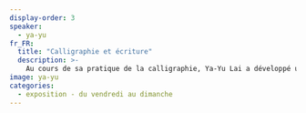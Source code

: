 ```yaml
---
display-order: 3
speaker:
  - ya-yu
fr_FR:
  title: "Calligraphie et écriture"
  description: >-
    Au cours de sa pratique de la calligraphie, Ya-Yu Lai a développé une approche spécifique sur le thème de la danse. Elle questionne particulièrement les liens entre le corps et le mouvement, visible et invisible. Elle cherche à capturer l'instant. Chaque instant constitue notre vie, notre monde. Cela est fluide, en continu, comme une fleuve... L'expression d'une ambiance, d'une émotion ou d'une idée est concrétisée par la graphie. Des lignes épurées, des images simples, représentant l'essentiel d'un tout. 
image: ya-yu
categories:
  - exposition - du vendredi au dimanche
---
```

